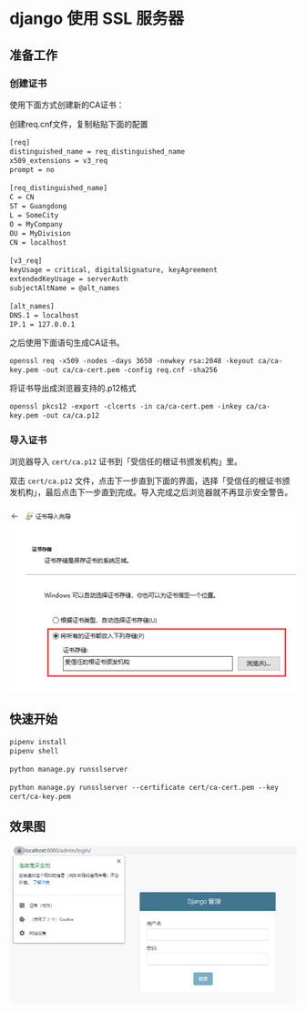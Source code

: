 # django 使用 SSL 服务器

## 准备工作

### 创建证书

使用下面方式创建新的CA证书：

创建req.cnf文件，复制粘贴下面的配置

    [req]
    distinguished_name = req_distinguished_name
    x509_extensions = v3_req
    prompt = no

    [req_distinguished_name]
    C = CN
    ST = Guangdong
    L = SomeCity
    O = MyCompany
    OU = MyDivision
    CN = localhost

    [v3_req]
    keyUsage = critical, digitalSignature, keyAgreement
    extendedKeyUsage = serverAuth
    subjectAltName = @alt_names

    [alt_names]
    DNS.1 = localhost
    IP.1 = 127.0.0.1

之后使用下面语句生成CA证书。

    openssl req -x509 -nodes -days 3650 -newkey rsa:2048 -keyout ca/ca-key.pem -out ca/ca-cert.pem -config req.cnf -sha256

将证书导出成浏览器支持的.p12格式

    openssl pkcs12 -export -clcerts -in ca/ca-cert.pem -inkey ca/ca-key.pem -out ca/ca.p12

### 导入证书

浏览器导入 `cert/ca.p12` 证书到「受信任的根证书颁发机构」里。

双击 `cert/ca.p12` 文件，点击下一步直到下面的界面，选择「受信任的根证书颁发机构」，最后点击下一步直到完成。导入完成之后浏览器就不再显示安全警告。

![导入证书](screenshot/import.png)

## 快速开始

    pipenv install
    pipenv shell

    python manage.py runsslserver

    python manage.py runsslserver --certificate cert/ca-cert.pem --key cert/ca-key.pem

## 效果图

![登录页面](screenshot/login.png)
